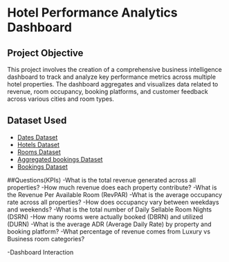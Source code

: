 #  Hotel Performance Analytics Dashboard
## Project Objective
This project involves the creation of a comprehensive business intelligence dashboard to track and analyze key performance metrics across multiple hotel properties. The dashboard aggregates and visualizes data related to revenue, room occupancy, booking platforms, and customer feedback across various cities and room types.
## Dataset Used
- <a href = "https://github.com/shakti-patil/Data-Analysis-Dashboard/blob/main/dim_date.csv">Dates Dataset</a>
- <a href = "https://github.com/shakti-patil/Data-Analysis-Dashboard/blob/main/dim_hotels.csv">Hotels Dataset</a>
- <a href = "https://github.com/shakti-patil/Data-Analysis-Dashboard/blob/main/dim_rooms.csv">Rooms Dataset</a>
- <a href = "https://github.com/shakti-patil/Data-Analysis-Dashboard/blob/main/fact_aggregated_bookings.csv">Aggregated bookings Dataset</a>
- <a href = "https://github.com/shakti-patil/Data-Analysis-Dashboard/blob/main/fact_bookings.csv">Bookings Dataset</a>

##Questions(KPIs)
-What is the total revenue generated across all properties?
-How much revenue does each property contribute?
-What is the Revenue Per Available Room (RevPAR)
-What is the average occupancy rate across all properties?
-How does occupancy vary between weekdays and weekends?
-What is the total number of Daily Sellable Room Nights (DSRN)
-How many rooms were actually booked (DBRN) and utilized (DURN)
-What is the average ADR (Average Daily Rate) by property and booking platform?
-What percentage of revenue comes from Luxury vs Business room categories?

-Dashboard Interaction
